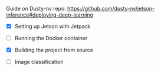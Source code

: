 
Guide on Dusty-nv repo:
https://github.com/dusty-nv/jetson-inference#deploying-deep-learning

- [x] Setting up Jetson with Jetpack
- [ ] Running the Docker container
- [x] Building the project from source
- [ ] Image classification

